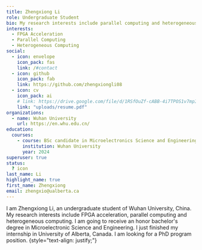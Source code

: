 ```yaml
---
title: Zhengxiong Li
role: Undergraduate Student
bio: My research interests include parallel computing and heterogeneous computing.
interests:
  - FPGA Acceleration
  - Parallel Computing
  - Heterogeneous Computing
social:
  - icon: envelope
    icon_pack: fas
    link: /#contact
  - icon: github
    icon_pack: fab
    link: https://github.com/zhengxiongli08
  - icon: cv
    icon_pack: ai
    # link: https://drive.google.com/file/d/1RSfOuZf-cABB-4i7TPOS1v7mpIrmzcfv/view?usp=sharing
    link: "uploads/resume.pdf"
organizations:
  - name: Wuhan University
    url: https://en.whu.edu.cn/
education:
  courses:
    - course: BSc candidate in Microelectronics Science and Engineering
      institution: Wuhan University
      year: 2024
superuser: true
status:
  ? icon
last_name: Li
highlight_name: true
first_name: Zhengxiong
email: zhengxio@ualberta.ca
---
```


I am Zhengxiong Li, an undergraduate student of Wuhan University, China. My research interests include FPGA acceleration, parallel computing and heterogeneous computing. I am going to receive an honor bachelor's degree in Microelectronic Science and Engineering. I just finished my internship in University of Alberta, Canada. I am looking for a PhD program position. 
{style="text-align: justify;"}
